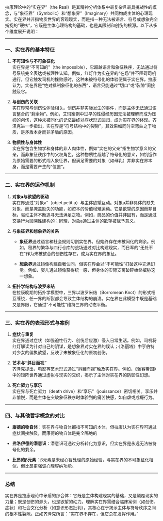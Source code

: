 拉康理论中的“实在界”（the Real）是其精神分析体系中最复杂且最具挑战性的概念，与“象征界”（Symbolic）和“想象界”（Imaginary）共同构成主体的心理现实。实在界并非指物质世界的客观现实，而是指一种无法被语言、符号或想象完全捕捉的“硬核”，它既是主体心理结构的基础，也是其限制和创伤的根源。以下从多个维度展开说明：

---

### 一、实在界的基本特征

1. **不可知性与不可象征化**  
    实在界是“不可知的”（the impossible），它超越语言和象征秩序，无法通过符号系统完全表达或被理性认知。例如，红灯作为实在界的“在场”并不阻碍司机通行，但它触发司机的挫败感时，这种未被符号化的体验便属于实在界。拉康认为，实在界是“绝对抵制象征化的东西”，语言只能通过“切口”或“裂隙”间接触及它。
    
2. **与创伤的关联**  
    实在界常与创伤性体验相关。创伤并非实际发生的事件，而是主体无法通过语言整合的“剩余物”。例如，艾玛案例中过早的性侵经历因无法被理解而成为压抑的创伤，这种未被同化的记忆最终以症状形式回归，成为实在界的体现。齐泽克进一步指出，实在界是“符号结构中的裂隙”，其效果如同时空弯曲之于物质，是矛盾本身而非矛盾的原因。
    
3. **物质性与身体性**  
    实在界包含生物学和身体的非人肉体性，例如“实在的父亲”指生物学意义的父亲，而非象征秩序中的父权角色。这种物质性超越了符号化的意义，如饥饿作为原始需要的形式闯入象征界，但满足需要的对象（如母乳）并非实在界本身，而是需要产生的“位置”。
    

---

### 二、实在界的运作机制

1. **对象a与欲望的驱动**  
    实在界通过“对象a”（objet petit a）与主体欲望互动。对象a并非具体的缺失对象，而是掩盖缺失的功能，如资本的价值增殖运动。它是欲望的原因而非目标，驱动主体不断追寻无法满足之物。例如，商品的价值并非固有，而是通过交换行为回溯性建构的；同理，对象a通过主体的欲望被赋予意义。
    
2. **与象征界和想象界的关系**
    
    - **象征界**通过语言和社会规则切割实在界，但始终存在未被同化的剩余。例如，租界的繁华与四行仓库的战场通过对比构建现实，而日军的“无处不在”作为未被整合的创伤性存在，成为实在界的象征。
        
    - **想象界**通过镜像构建自我认同，但实在界会以“不可能性”打破这种完满幻觉。例如，婴儿通过镜像获得统一感，但身体的实际支离破碎始终威胁这一想象。
        
3. **拓扑学结构与波罗米结**  
    在拉康晚期的拓扑学模型中，三界以波罗米结（Borromean Knot）的形式相互缠绕，任一界的断裂都会导致主体结构的崩溃。实在界在此模型中既是基础又是界限，它通过“不可能性”维持三界的动态平衡。
    

---

### 三、实在界的表现形式与案例

1. **症状与重复**  
    实在界通过症状（如强迫性行为、创伤后应激）侵入日常生活。例如，司机将红灯解读为针对自己的阴谋，是想象界对实在界的误认；《洛丽塔》中亨伯特对少女的偏执欲望，反映了未被象征化的原初创伤。
    
2. **艺术与“斜目而视”**  
    齐泽克提出，电影等艺术形式通过“斜目而视”触及实在界。例如，《骇客帝国》中的矩阵世界通过虚拟与现实的交织，揭示了主体对实在界的防御性幻想。
    
3. **死亡驱力与享乐**  
    实在界与死亡驱力（death drive）和“享乐”（jouissance）密切相关。享乐并非愉悦，而是主体在突破象征秩序时体验到的痛苦快感，如自虐或成瘾行为。
    

---

### 四、与其他哲学概念的对比

- **康德的物自体**：实在界与物自体都指不可知的本体，但拉康认为实在界可通过症状间接触及，而康德的物自体是完全隔绝的


- **弗洛伊德的潜意识**：潜意识可通过分析转化为意识，但实在界是永远无法被符号化的剩余。

- **比昂的β元素**：β元素是未经心智处理的原始经验，与实在界的不可象征化相似，但比昂更强调心理容纳功能。


---

### 总结

实在界是拉康理论中矛盾的综合体：它既是主体构建现实的基础，又是颠覆现实的力量；既是创伤的源头，也是欲望的动力。理解实在界需结合临床案例（如创伤、症状）和社会文化分析（如意识形态批判），其核心在于揭示主体与符号秩序之间的根本性裂隙。正如齐泽克所言：“实在界不存在，但它总在发挥作用。”
